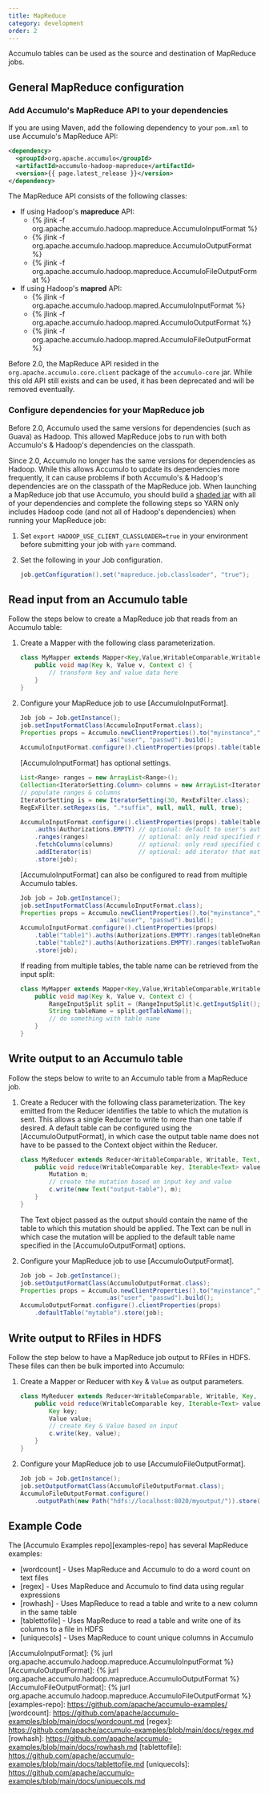 ```yaml
---
title: MapReduce
category: development
order: 2
---
```


Accumulo tables can be used as the source and destination of MapReduce jobs.

## General MapReduce configuration

### Add Accumulo's MapReduce API to your dependencies

If you are using Maven, add the following dependency to your `pom.xml` to use Accumulo's MapReduce API:

```xml
<dependency>
  <groupId>org.apache.accumulo</groupId>
  <artifactId>accumulo-hadoop-mapreduce</artifactId>
  <version>{{ page.latest_release }}</version>
</dependency>
```

The MapReduce API consists of the following classes:

* If using Hadoop's **mapreduce** API:
  * {% jlink -f org.apache.accumulo.hadoop.mapreduce.AccumuloInputFormat %}
  * {% jlink -f org.apache.accumulo.hadoop.mapreduce.AccumuloOutputFormat %}
  * {% jlink -f org.apache.accumulo.hadoop.mapreduce.AccumuloFileOutputFormat %}
* If using Hadoop's **mapred** API:
  * {% jlink -f org.apache.accumulo.hadoop.mapred.AccumuloInputFormat %}
  * {% jlink -f org.apache.accumulo.hadoop.mapred.AccumuloOutputFormat %}
  * {% jlink -f org.apache.accumulo.hadoop.mapred.AccumuloFileOutputFormat %}

Before 2.0, the MapReduce API resided in the `org.apache.accumulo.core.client` package of the `accumulo-core` jar.
While this old API still exists and can be used, it has been deprecated and will be removed eventually.

### Configure dependencies for your MapReduce job

Before 2.0, Accumulo used the same versions for dependencies (such as Guava) as Hadoop. This allowed
MapReduce jobs to run with both Accumulo's & Hadoop's dependencies on the classpath.

Since 2.0, Accumulo no longer has the same versions for dependencies as Hadoop. While this allows
Accumulo to update its dependencies more frequently, it can cause problems if both Accumulo's &
Hadoop's dependencies are on the classpath of the MapReduce job. When launching a MapReduce job that
use Accumulo, you should build a [shaded jar] with all of your dependencies and complete the following
steps so YARN only includes Hadoop code (and not all of Hadoop's dependencies) when running your MapReduce job:

1. Set `export HADOOP_USE_CLIENT_CLASSLOADER=true` in your environment before submitting
   your job with `yarn` command.

2. Set the following in your Job configuration.
    ```java
    job.getConfiguration().set("mapreduce.job.classloader", "true");
    ```

## Read input from an Accumulo table

Follow the steps below to create a MapReduce job that reads from an Accumulo table:

1. Create a Mapper with the following class parameterization.

    ```java
    class MyMapper extends Mapper<Key,Value,WritableComparable,Writable> {
        public void map(Key k, Value v, Context c) {
            // transform key and value data here
        }
    }
    ```

2. Configure your MapReduce job to use [AccumuloInputFormat].

    ```java
    Job job = Job.getInstance();
    job.setInputFormatClass(AccumuloInputFormat.class);
    Properties props = Accumulo.newClientProperties().to("myinstance","zoo1,zoo2")
                            .as("user", "passwd").build();
    AccumuloInputFormat.configure().clientProperties(props).table(table).store(job);
    ```
    [AccumuloInputFormat] has optional settings.
    ```java
    List<Range> ranges = new ArrayList<Range>();
    Collection<IteratorSetting.Column> columns = new ArrayList<IteratorSetting.Column>();
    // populate ranges & columns
    IteratorSetting is = new IteratorSetting(30, RexExFilter.class);
    RegExFilter.setRegexs(is, ".*suffix", null, null, null, true);

    AccumuloInputFormat.configure().clientProperties(props).table(table)
        .auths(Authorizations.EMPTY) // optional: default to user's auths if not set
        .ranges(ranges)              // optional: only read specified ranges
        .fetchColumns(columns)       // optional: only read specified columns
        .addIterator(is)             // optional: add iterator that matches row IDs
        .store(job);
    ```
    [AccumuloInputFormat] can also be configured to read from multiple Accumulo tables.
    ```java
    Job job = Job.getInstance();
    job.setInputFormatClass(AccumuloInputFormat.class);
    Properties props = Accumulo.newClientProperties().to("myinstance","zoo1,zoo2")
                            .as("user", "passwd").build();
    AccumuloInputFormat.configure().clientProperties(props)
        .table("table1").auths(Authorizations.EMPTY).ranges(tableOneRanges)
        .table("table2").auths(Authorizations.EMPTY).ranges(tableTwoRanges)
        .store(job);
    ```
    If reading from multiple tables, the table name can be retrieved from the input split:
    ```java
    class MyMapper extends Mapper<Key,Value,WritableComparable,Writable> {
        public void map(Key k, Value v, Context c) {
            RangeInputSplit split = (RangeInputSplit)c.getInputSplit();
            String tableName = split.getTableName();
            // do something with table name
        }
    }
    ```

## Write output to an Accumulo table

Follow the steps below to write to an Accumulo table from a MapReduce job.

1. Create a Reducer with the following class parameterization. The key emitted from
    the Reducer identifies the table to which the mutation is sent. This allows a single
    Reducer to write to more than one table if desired. A default table can be configured
    using the [AccumuloOutputFormat], in which case the output table name does not have to
    be passed to the Context object within the Reducer.
    ```java
    class MyReducer extends Reducer<WritableComparable, Writable, Text, Mutation> {
        public void reduce(WritableComparable key, Iterable<Text> values, Context c) {
            Mutation m;
            // create the mutation based on input key and value
            c.write(new Text("output-table"), m);
        }
    }
    ```
    The Text object passed as the output should contain the name of the table to which
    this mutation should be applied. The Text can be null in which case the mutation
    will be applied to the default table name specified in the [AccumuloOutputFormat]
    options.

2. Configure your MapReduce job to use [AccumuloOutputFormat].
    ```java
    Job job = Job.getInstance();
    job.setOutputFormatClass(AccumuloOutputFormat.class);
    Properties props = Accumulo.newClientProperties().to("myinstance","zoo1,zoo2")
                            .as("user", "passwd").build();
    AccumuloOutputFormat.configure().clientProperties(props)
        .defaultTable("mytable").store(job);
    ```

## Write output to RFiles in HDFS

Follow the step below to have a MapReduce job output to RFiles in HDFS. These files
can then be bulk imported into Accumulo:

1. Create a Mapper or Reducer with `Key` & `Value` as output parameters.
    ```java
    class MyReducer extends Reducer<WritableComparable, Writable, Key, Value> {
        public void reduce(WritableComparable key, Iterable<Text> values, Context c) {
            Key key;
            Value value;
            // create Key & Value based on input
            c.write(key, value);
        }
    }
    ```

2. Configure your MapReduce job to use [AccumuloFileOutputFormat].
    ```java
    Job job = Job.getInstance();
    job.setOutputFormatClass(AccumuloFileOutputFormat.class);
    AccumuloFileOutputFormat.configure()
        .outputPath(new Path("hdfs://localhost:8020/myoutput/")).store(job);
    ```

## Example Code

The [Accumulo Examples repo][examples-repo] has several MapReduce examples:

* [wordcount] - Uses MapReduce and Accumulo to do a word count on text files
* [regex] - Uses MapReduce and Accumulo to find data using regular expressions
* [rowhash] - Uses MapReduce to read a table and write to a new column in the same table
* [tablettofile] - Uses MapReduce to read a table and write one of its columns to a file in HDFS
* [uniquecols] - Uses MapReduce to count unique columns in Accumulo

[shaded jar]: https://maven.apache.org/plugins/maven-shade-plugin/index.html
[AccumuloInputFormat]: {% jurl org.apache.accumulo.hadoop.mapreduce.AccumuloInputFormat %}
[AccumuloOutputFormat]: {% jurl org.apache.accumulo.hadoop.mapreduce.AccumuloOutputFormat %}
[AccumuloFileOutputFormat]: {% jurl org.apache.accumulo.hadoop.mapreduce.AccumuloFileOutputFormat %}
[examples-repo]: https://github.com/apache/accumulo-examples/
[wordcount]: https://github.com/apache/accumulo-examples/blob/main/docs/wordcount.md
[regex]: https://github.com/apache/accumulo-examples/blob/main/docs/regex.md
[rowhash]: https://github.com/apache/accumulo-examples/blob/main/docs/rowhash.md
[tablettofile]: https://github.com/apache/accumulo-examples/blob/main/docs/tablettofile.md
[uniquecols]: https://github.com/apache/accumulo-examples/blob/main/docs/uniquecols.md
